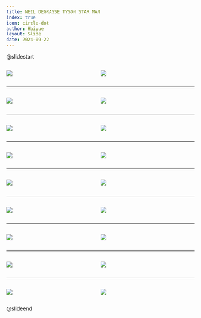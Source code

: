 ```yaml
---
title: NEIL DEGRASSE TYSON STAR MAN
index: true
icon: circle-dot
author: Haiyue
layout: Slide
date: 2024-09-22
---
```

 
@slidestart

<div style="display:flex">
<div style="flex:1">

![](https://raw.githubusercontent.com/yclord/reading/refs/heads/master/english/Level-Y/NEIL%20DEGRASSE%20TYSON%20STAR%20MAN/001.webp)
</div>
<div style="flex:1">

![](https://raw.githubusercontent.com/yclord/reading/refs/heads/master/english/Level-Y/NEIL%20DEGRASSE%20TYSON%20STAR%20MAN/002.webp)
</div>
</div>

---

<div style="display:flex">
<div style="flex:1">

![](https://raw.githubusercontent.com/yclord/reading/refs/heads/master/english/Level-Y/NEIL%20DEGRASSE%20TYSON%20STAR%20MAN/003.webp)
</div>
<div style="flex:1">

![](https://raw.githubusercontent.com/yclord/reading/refs/heads/master/english/Level-Y/NEIL%20DEGRASSE%20TYSON%20STAR%20MAN/004.webp)
</div>
</div>

---

<div style="display:flex">
<div style="flex:1">

![](https://raw.githubusercontent.com/yclord/reading/refs/heads/master/english/Level-Y/NEIL%20DEGRASSE%20TYSON%20STAR%20MAN/005.webp)
</div>
<div style="flex:1">

![](https://raw.githubusercontent.com/yclord/reading/refs/heads/master/english/Level-Y/NEIL%20DEGRASSE%20TYSON%20STAR%20MAN/006.webp)
</div>
</div>

---

<div style="display:flex">
<div style="flex:1">

![](https://raw.githubusercontent.com/yclord/reading/refs/heads/master/english/Level-Y/NEIL%20DEGRASSE%20TYSON%20STAR%20MAN/007.webp)
</div>
<div style="flex:1">

![](https://raw.githubusercontent.com/yclord/reading/refs/heads/master/english/Level-Y/NEIL%20DEGRASSE%20TYSON%20STAR%20MAN/008.webp)
</div>
</div>

---

<div style="display:flex">
<div style="flex:1">

![](https://raw.githubusercontent.com/yclord/reading/refs/heads/master/english/Level-Y/NEIL%20DEGRASSE%20TYSON%20STAR%20MAN/009.webp)
</div>
<div style="flex:1">

![](https://raw.githubusercontent.com/yclord/reading/refs/heads/master/english/Level-Y/NEIL%20DEGRASSE%20TYSON%20STAR%20MAN/010.webp)
</div>
</div>

---

<div style="display:flex">
<div style="flex:1">

![](https://raw.githubusercontent.com/yclord/reading/refs/heads/master/english/Level-Y/NEIL%20DEGRASSE%20TYSON%20STAR%20MAN/011.webp)
</div>
<div style="flex:1">

![](https://raw.githubusercontent.com/yclord/reading/refs/heads/master/english/Level-Y/NEIL%20DEGRASSE%20TYSON%20STAR%20MAN/012.webp)
</div>
</div>

---

<div style="display:flex">
<div style="flex:1">

![](https://raw.githubusercontent.com/yclord/reading/refs/heads/master/english/Level-Y/NEIL%20DEGRASSE%20TYSON%20STAR%20MAN/013.webp)
</div>
<div style="flex:1">

![](https://raw.githubusercontent.com/yclord/reading/refs/heads/master/english/Level-Y/NEIL%20DEGRASSE%20TYSON%20STAR%20MAN/014.webp)
</div>
</div>

---

<div style="display:flex">
<div style="flex:1">

![](https://raw.githubusercontent.com/yclord/reading/refs/heads/master/english/Level-Y/NEIL%20DEGRASSE%20TYSON%20STAR%20MAN/015.webp)
</div>
<div style="flex:1">

![](https://raw.githubusercontent.com/yclord/reading/refs/heads/master/english/Level-Y/NEIL%20DEGRASSE%20TYSON%20STAR%20MAN/016.webp)
</div>
</div>

---

<div style="display:flex">
<div style="flex:1">

![](https://raw.githubusercontent.com/yclord/reading/refs/heads/master/english/Level-Y/NEIL%20DEGRASSE%20TYSON%20STAR%20MAN/017.webp)
</div>
<div style="flex:1">

![](https://raw.githubusercontent.com/yclord/reading/refs/heads/master/english/Level-Y/NEIL%20DEGRASSE%20TYSON%20STAR%20MAN/018.webp)
</div>
</div>

@slideend